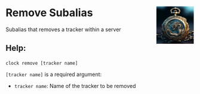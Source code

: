 <h1>Remove Subalias<img align="right" src="../../Data/main.png" width="100px"></h1>

Subalias that removes a tracker within a server

## Help:
`clock remove [tracker name]`

`[tracker name]` is a required argument:
- `tracker name`: Name of the tracker to be removed